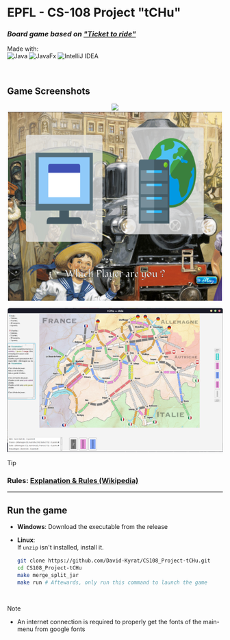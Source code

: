 # EPFL - CS-108 Project "tCHu"
 
### *Board game based on ["Ticket to ride"](https://en.m.wikipedia.org/wiki/Ticket_to_Ride_(board_game))*

 Made with:  
 ![Java](https://img.shields.io/badge/Java-≥11.0-%23ED8B00.svg?style=for-the-badge&logo=java&labelColor=FF7518&color=grey)
 ![JavaFx](https://img.shields.io/badge/JavaFX-≥11.0-%23ED8B00.svg?style=for-the-badge&logo=java&labelColor=4B9CD3&color=grey)
 ![IntelliJ IDEA](https://img.shields.io/badge/IntelliJ_IDEA-000000.svg?style=for-the-badge&logo=intellij-idea&logoColor=white)

<br>

## Game Screenshots

<p align="center">
<img src="./res/screenshot1.png" width="500"/>
<img src="./res/screenshot3.png" width="500"/>
</p>

<img src="./res/screenshot2.png"/>

<br>


> [!TIP]
> ### Rules: [Explanation & Rules (Wikipedia)](https://en.m.wikipedia.org/wiki/Ticket_to_Ride_(board_game))

---

## Run the game

- **Windows**: Download the executable from the release

- **Linux**:  
    If `unzip` isn't installed, install it.

    ```bash
    git clone https://github.com/David-Kyrat/CS108_Project-tCHu.git
    cd CS108_Project-tCHu
    make merge_split_jar
    make run # Aftewards, only run this command to launch the game
    ```

<br>

> [!NOTE]  
> - An internet connection is required to properly get the fonts of the main-menu from google fonts
